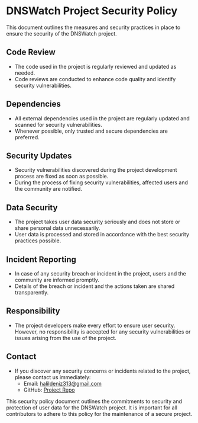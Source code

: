 # DNSWatch Project Security Policy

This document outlines the measures and security practices in place to ensure the security of the DNSWatch project.

## Code Review

- The code used in the project is regularly reviewed and updated as needed.
- Code reviews are conducted to enhance code quality and identify security vulnerabilities.

## Dependencies

- All external dependencies used in the project are regularly updated and scanned for security vulnerabilities.
- Whenever possible, only trusted and secure dependencies are preferred.

## Security Updates

- Security vulnerabilities discovered during the project development process are fixed as soon as possible.
- During the process of fixing security vulnerabilities, affected users and the community are notified.

## Data Security

- The project takes user data security seriously and does not store or share personal data unnecessarily.
- User data is processed and stored in accordance with the best security practices possible.

## Incident Reporting

- In case of any security breach or incident in the project, users and the community are informed promptly.
- Details of the breach or incident and the actions taken are shared transparently.

## Responsibility

- The project developers make every effort to ensure user security. However, no responsibility is accepted for any security vulnerabilities or issues arising from the use of the project.

## Contact

- If you discover any security concerns or incidents related to the project, please contact us immediately:
  - Email: halildeniz313@gmail.com
  - GitHub: [Project Repo](https://github.com/halildeniz/DNSWatch)

This security policy document outlines the commitments to security and protection of user data for the DNSWatch project. It is important for all contributors to adhere to this policy for the maintenance of a secure project.
